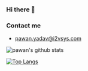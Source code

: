 ### Hi there 👋

<!---
- 👋 Hi, I’m @pawani2v
- 👀 I’m interested in ...
- 🌱 I’m currently learning ...
- 💞️ I’m looking to collaborate on ...
- 📫 How to reach me ...
- 🤔 I’m looking for help with ...
- 💬 Ask me about ...
- 📫 How to reach me: ...
- ⚡ Fun fact: ...

pawani2v/pawani2v is a ✨ special ✨ repository because its `README.md` (this file) appears on your GitHub profile.
You can click the Preview link to take a look at your changes.
--->

### Contact me
<!-- - [Zhihu](https://www.zhihu.com/people/binli) -->
- <pawan.yadav@i2vsys.com>

![pawan's github stats](https://github-readme-stats-xi-nine.vercel.app/api?username=pawani2v&show_icons=true&theme=default&count_private=true&include_all_commits=true)

[![Top Langs](https://github-readme-stats.vercel.app/api/top-langs/?username=pawani2v&layout=compact)](https://github.com/anuraghazra/github-readme-stats)

